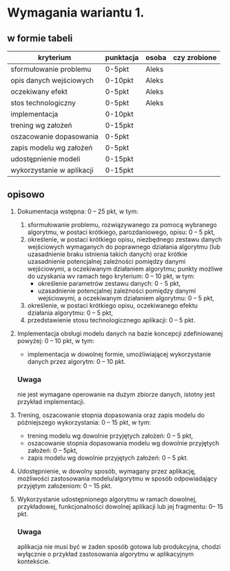 # Wymagania wariantu 1.

## w formie tabeli 

| kryterium                 | punktacja | osoba     | czy zrobione  |
|---                        |---        |---        |---            |
| sformułowanie problemu    | 0-5pkt    | Aleks     | |
| opis danych wejściowych   | 0-10pkt   | Aleks     | |
| oczekiwany efekt          | 0-5pkt    | Aleks     | |
| stos technologiczny       | 0-5pkt    | Aleks     | |
| implementacja             | 0-10pkt   |           | |
| trening wg założeń        | 0-15pkt   |           | |
| oszacowanie dopasowania   | 0-5pkt    |           | |
| zapis modelu wg założeń   | 0-5pkt    |           | |
| udostępnienie modeli      | 0-15pkt   |           | |
| wykorzystanie w aplikacji | 0-15pkt   |           | |


## opisowo 
1. Dokumentacja wstępna: 0 – 25 pkt, w tym:

    1. sformułowanie problemu, rozwiązywanego za pomocą wybranego algorytmu, w postaci krótkiego, parozdaniowego, opisu: 0 – 5 pkt,
    2. określenie, w postaci krótkiego opisu, niezbędnego zestawu danych wejściowych wymaganych do poprawnego działania algorytmu (lub uzasadnienie braku istnienia takich danych) oraz krótkie uzasadnienie potencjalnej zależności pomiędzy danymi wejściowymi, a oczekiwanym działaniem algorytmu; punkty możliwe do uzyskania wv ramach tego kryterium: 0 – 10 pkt, w tym:
        * określenie parametrów zestawu danych: 0 - 5 pkt,
        * uzasadnienie potencjalnej zależności pomiędzy danymi wejściowymi, a oczekiwanym działaniem algorytmu: 0 – 5 pkt,
    3. określenie, w postaci krótkiego opisu, oczekiwanego efektu działania algorytmu: 0 – 5 pkt,
    4. przedstawienie stosu technologicznego aplikacji: 0 – 5 pkt.

2. Implementacja obsługi modelu danych na bazie koncepcji zdefiniowanej powyżej: 0 – 10 pkt, w tym:
    * implementacja w dowolnej formie, umożliwiającej wykorzystanie danych przez algorytm: 0 – 10 pkt.
    ### Uwaga
    nie jest wymagane operowanie na dużym zbiorze danych, istotny jest przykład implementacji.

3. Trening, oszacowanie stopnia dopasowania oraz zapis modelu do późniejszego wykorzystania: 0 – 15 pkt, w tym:
    * trening modelu wg dowolnie przyjętych założeń: 0 – 5 pkt,
    * oszacowanie stopnia dopasowania modelu wg dowolnie przyjętych założeń: 0 – 5pkt,
    * zapis modelu wg dowolnie przyjętych założeń: 0 – 5 pkt.

4. Udostępnienie, w dowolny sposób, wymagany przez aplikację, możliwości zastosowania modelu/algorytmu w sposób odpowiadający przyjętym założeniom: 0 – 15 pkt.
5. Wykorzystanie udostępnionego algorytmu w ramach dowolnej, przykładowej, funkcjonalności dowolnej aplikacji lub jej fragmentu: 0– 15 pkt.

    ### Uwaga
    aplikacja nie musi być w żaden sposób gotowa lub produkcyjna, chodzi wyłącznie o przykład zastosowania algorytmu w aplikacyjnym kontekście.
